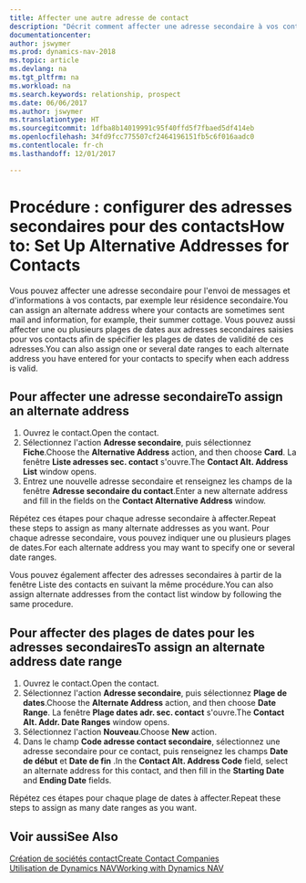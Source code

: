 ```yaml
---
title: Affecter une autre adresse de contact
description: "Décrit comment affecter une adresse secondaire à vos contacts ou prospects, où ils reçoivent parfois des informations."
documentationcenter: 
author: jswymer
ms.prod: dynamics-nav-2018
ms.topic: article
ms.devlang: na
ms.tgt_pltfrm: na
ms.workload: na
ms.search.keywords: relationship, prospect
ms.date: 06/06/2017
ms.author: jswymer
ms.translationtype: HT
ms.sourcegitcommit: 1dfba8b14019991c95f40ffd5f7fbaed5df414eb
ms.openlocfilehash: 34fd9fcc775507cf2464196151fb5c6f016aadc0
ms.contentlocale: fr-ch
ms.lasthandoff: 12/01/2017

---
```

# <a name="how-to-set-up-alternative-addresses-for-contacts"></a><span data-ttu-id="3fb98-103">Procédure : configurer des adresses secondaires pour des contacts</span><span class="sxs-lookup"><span data-stu-id="3fb98-103">How to: Set Up Alternative Addresses for Contacts</span></span>
<span data-ttu-id="3fb98-104">Vous pouvez affecter une adresse secondaire pour l'envoi de messages et d'informations à vos contacts, par exemple leur résidence secondaire.</span><span class="sxs-lookup"><span data-stu-id="3fb98-104">You can assign an alternate address where your contacts are sometimes sent mail and information, for example, their summer cottage.</span></span> <span data-ttu-id="3fb98-105">Vous pouvez aussi affecter une ou plusieurs plages de dates aux adresses secondaires saisies pour vos contacts afin de spécifier les plages de dates de validité de ces adresses.</span><span class="sxs-lookup"><span data-stu-id="3fb98-105">You can also assign one or several date ranges to each alternate address you have entered for your contacts to specify when each address is valid.</span></span>

## <a name="to-assign-an-alternate-address"></a><span data-ttu-id="3fb98-106">Pour affecter une adresse secondaire</span><span class="sxs-lookup"><span data-stu-id="3fb98-106">To assign an alternate address</span></span>
1. <span data-ttu-id="3fb98-107">Ouvrez le contact.</span><span class="sxs-lookup"><span data-stu-id="3fb98-107">Open the contact.</span></span>
2. <span data-ttu-id="3fb98-108">Sélectionnez l'action **Adresse secondaire**, puis sélectionnez **Fiche**.</span><span class="sxs-lookup"><span data-stu-id="3fb98-108">Choose the **Alternative Address** action, and then choose **Card**.</span></span> <span data-ttu-id="3fb98-109">La fenêtre **Liste adresses sec. contact** s'ouvre.</span><span class="sxs-lookup"><span data-stu-id="3fb98-109">The **Contact Alt. Address List** window opens.</span></span>
3. <span data-ttu-id="3fb98-110">Entrez une nouvelle adresse secondaire et renseignez les champs de la fenêtre **Adresse secondaire du contact**.</span><span class="sxs-lookup"><span data-stu-id="3fb98-110">Enter a new alternate address and fill in the fields on the **Contact Alternative Address** window.</span></span>

<span data-ttu-id="3fb98-111">Répétez ces étapes pour chaque adresse secondaire à affecter.</span><span class="sxs-lookup"><span data-stu-id="3fb98-111">Repeat these steps to assign as many alternate addresses as you want.</span></span> <span data-ttu-id="3fb98-112">Pour chaque adresse secondaire, vous pouvez indiquer une ou plusieurs plages de dates.</span><span class="sxs-lookup"><span data-stu-id="3fb98-112">For each alternate address you may want to specify one or several date ranges.</span></span>

<span data-ttu-id="3fb98-113">Vous pouvez également affecter des adresses secondaires à partir de la fenêtre Liste des contacts en suivant la même procédure.</span><span class="sxs-lookup"><span data-stu-id="3fb98-113">You can also assign alternate addresses from the contact list window by following the same procedure.</span></span>

## <a name="to-assign-an-alternate-address-date-range"></a><span data-ttu-id="3fb98-114">Pour affecter des plages de dates pour les adresses secondaires</span><span class="sxs-lookup"><span data-stu-id="3fb98-114">To assign an alternate address date range</span></span>
1. <span data-ttu-id="3fb98-115">Ouvrez le contact.</span><span class="sxs-lookup"><span data-stu-id="3fb98-115">Open the contact.</span></span>
2. <span data-ttu-id="3fb98-116">Sélectionnez l'action **Adresse secondaire**, puis sélectionnez **Plage de dates**.</span><span class="sxs-lookup"><span data-stu-id="3fb98-116">Choose the **Alternate Address** action, and then choose **Date Range**.</span></span> <span data-ttu-id="3fb98-117">La fenêtre **Plage dates adr. sec. contact** s'ouvre.</span><span class="sxs-lookup"><span data-stu-id="3fb98-117">The **Contact Alt. Addr. Date Ranges** window opens.</span></span>
3. <span data-ttu-id="3fb98-118">Sélectionnez l'action **Nouveau**.</span><span class="sxs-lookup"><span data-stu-id="3fb98-118">Choose **New** action.</span></span>
4. <span data-ttu-id="3fb98-119">Dans le champ **Code adresse contact secondaire**, sélectionnez une adresse secondaire pour ce contact, puis renseignez les champs **Date de début** et **Date de fin** .</span><span class="sxs-lookup"><span data-stu-id="3fb98-119">In the **Contact Alt. Address Code** field, select an alternate address for this contact, and then fill in the **Starting Date** and **Ending Date** fields.</span></span>

<span data-ttu-id="3fb98-120">Répétez ces étapes pour chaque plage de dates à affecter.</span><span class="sxs-lookup"><span data-stu-id="3fb98-120">Repeat these steps to assign as many date ranges as you want.</span></span>

## <a name="see-also"></a><span data-ttu-id="3fb98-121">Voir aussi</span><span class="sxs-lookup"><span data-stu-id="3fb98-121">See Also</span></span>
[<span data-ttu-id="3fb98-122">Création de sociétés contact</span><span class="sxs-lookup"><span data-stu-id="3fb98-122">Create Contact Companies</span></span>](marketing-create-contact-companies.md)  
[<span data-ttu-id="3fb98-123">Utilisation de Dynamics NAV</span><span class="sxs-lookup"><span data-stu-id="3fb98-123">Working with Dynamics NAV</span></span>](ui-work-product.md)


